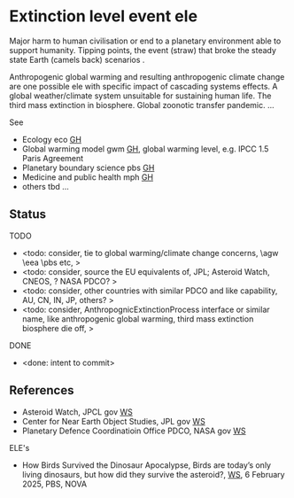 # Extinction level event ele

Major harm to human civilisation or end to a planetary environment able to support humanity. Tipping points, the event (straw) that broke the steady state Earth (camels back) scenarios . 

Anthropogenic global warming and resulting anthropogenic climate change are one possible ele with specific impact of cascading systems effects. A global weather/climate system unsuitable for sustaining human life. The third mass extinction in biosphere. Global zoonotic transfer pandemic.  ...

See

* Ecology eco [GH](https://github.com/YorkEarwaker/Climate-Model/tree/main/eco)
* Global warming model gwm [GH](https://github.com/YorkEarwaker/Climate-Model/tree/main/gwm), global warming level, e.g. IPCC 1.5 Paris Agreement
* Planetary boundary science pbs [GH](https://github.com/YorkEarwaker/Climate-Model/tree/main/pbs)
* Medicine and public health mph [GH](https://github.com/YorkEarwaker/Climate-Model/tree/main/mph)
* others tbd ...

## Status

TODO
* <todo: consider, tie to global warming/climate change concerns, \agw \eea \pbs etc,  >
* <todo: consider, source the EU equivalents of, JPL; Asteroid Watch, CNEOS, ? NASA PDCO? >
* <todo: consider, other countries with similar PDCO and like capability, AU, CN, IN, JP, others? >
* <todo: consider, AnthropognicExtinctionProcess interface or similar name, like anthropogenic global warming, third mass extinction biosphere die off, >

DONE
* <done: intent to commit>

## References

* Asteroid Watch, JPCL gov [WS](https://www.jpl.nasa.gov/asteroid-watch/)
* Center for Near Earth Object Studies, JPL gov [WS](https://cneos.jpl.nasa.gov/)
* Planetary Defence Coordinatioin Office PDCO, NASA gov [WS](https://science.nasa.gov/planetary-defense/)

ELE's
* How Birds Survived the Dinosaur Apocalypse, Birds are today’s only living dinosaurs, but how did they survive the asteroid?, [WS](https://www.pbs.org/wgbh/nova/video/how-birds-survived-the-dinosaur-apocalypse), 6 February 2025, PBS, NOVA
